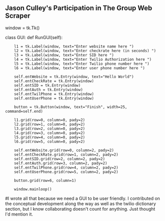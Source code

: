## Jason Culley's Participation in The Group Web Scraper

window = tk.Tk()

class GUI:
    def RunGUI(self):

        l1 = tk.Label(window, text="Enter website name here ")
        l2 = tk.Label(window, text="Enter checkrate here (in seconds) ")
        l3 = tk.Label(window, text="Enter SID here ")
        l4 = tk.Label(window, text="Enter Twilio Authorization here ")
        l5 = tk.Label(window, text="Enter Twilio phone number here ")
        l6 = tk.Label(window, text="Enter user phone number here ")

        self.entWebsite = tk.Entry(window, text="Hello World")
        self.entCheckRate = tk.Entry(window)
        self.entSID = tk.Entry(window)
        self.entAuth = tk.Entry(window)
        self.entTwilPhone = tk.Entry(window)
        self.entUserPhone = tk.Entry(window)
        
        button = tk.Button(window, text="Finish", width=25, command=self.end)

        l1.grid(row=0, column=0, pady=2)
        l2.grid(row=1, column=0, pady=2)
        l3.grid(row=2, column=0, pady=2)
        l4.grid(row=3, column=0, pady=2)
        l5.grid(row=4, column=0, pady=2)
        l6.grid(row=5, column=0, pady=2)

        self.entWebsite.grid(row=0, column=2, pady=2)
        self.entCheckRate.grid(row=1, column=2, pady=2)
        self.entSID.grid(row=2, column=2, pady=2)
        self.entAuth.grid(row=3, column=2, pady=2)
        self.entTwilPhone.grid(row=4, column=2, pady=2)
        self.entUserPhone.grid(row=5, column=2, pady=2)

        button.grid(row=6, column=1)

        window.mainloop()


#I wrote all that because we need a GUI to be user friendly. I contributed on the conceptual development along the way as well as the twilio dictionary section, but I know collaborating doesn't count for anything. Just thought I'd mention it.
